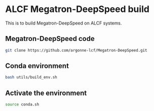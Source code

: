 # ALCF Megatron-DeepSpeed build

This is to build Megatron-DeepSpeed on ALCF systems.

## Megatron-DeepSpeed code
```bash
git clone https://github.com/argonne-lcf/Megatron-DeepSpeed.git 
```

## Conda environment
```bash
bash utils/build_env.sh
```

## Activate the environment
```bash
source conda.sh
```